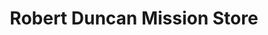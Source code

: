 ---
title: "Robert Duncan Mission Store"
url: /wilkesboro/robert-duncan-mission-store/
shop: Gebrauchtwaren
---